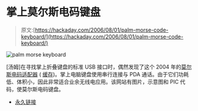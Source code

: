 # 掌上莫尔斯电码键盘

> 原文:[https://hackaday.com/2006/08/01/palm-morse-code-keyboard/](https://hackaday.com/2006/08/01/palm-morse-code-keyboard/)

![palm morse keyboard](../Images/781ed8b3bec126c02eb0a4408cd223a7.png)

[汤姆]在寻找掌上折叠键盘的标准 USB 接口时，偶然发现了这个 2004 年的[莫尔斯电码适配器](http://home.att.net/%7Ejacksonharbor/palm.htm) ( [缓存](http://home.att.net.nyud.net:8080/%7Ejacksonharbor/palm.htm))。掌上电脑键盘使用串行连接与 PDA 通话。由于它们功耗低、体积小，因此非常适合业余无线电应用。该网站有图片，示意图和 PIC 代码，使莫尔斯电码键盘。

*   [永久链接](http://home.att.net/~jacksonharbor/palm.htm)